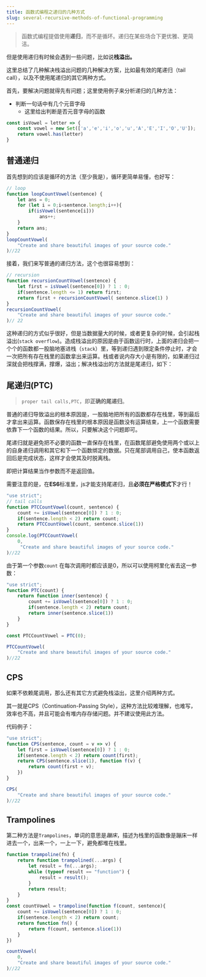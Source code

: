 ```yaml
---
title: 函数式编程之递归的几种方式
slug: several-recursive-methods-of-functional-programming
---
```


> 函数式编程提倡使用**递归**，而不是循环。递归在某些场合下更优雅、更简洁。

但是使用递归有时候会遇到一些问题，比如说**栈溢出。**

这里总结了几种解决栈溢出问题的几种解决方案，比如最有效的尾递归（tail call），以及不使用尾递归的其它两种方式。

首先，要解决问题就得先有问题；这里使用例子来分析递归的几种方法：

+ 判断一句话中有几个元音字母
   + 这里给出判断是否元音字母的函数

```javascript
const isVowel = letter => {
    const vowel = new Set(['a','e','i','o','u','A','E','I','O','U']);
    return vowel.has(letter)
}
```

## 普通递归

首先想到的应该是循环的方法（至少我是），循环更简单易懂，也好写：

```javascript
// loop
function loopCountVowel(sentence) {
    let ans = 0;
    for (let i = 0;i<sentence.length;i++){
        if(isVowel(sentence[i]))
            ans++;
    }
    return ans;
}
loopCountVowel(
    "Create and share beautiful images of your source code."
)//22
```

接着，我们来写普通的递归方法，这个也很容易想到：

```javascript
// recursion
function recursionCountVowel(sentence) {
    let first = isVowel(sentence[0]) ? 1 : 0;
    if(sentence.length <= 1) return first;
    return first + recursionCountVowel( sentence.slice(1) )
}
recursionCountVowel(
    "Create and share beautiful images of your source code."
)// 22
```

这种递归的方式似乎很好，但是当数据量大的时候，或者更复杂的时候，会引起栈溢出(`stack overflow`)。造成栈溢出的原因是由于函数运行时，上面的递归会把一个个的函数都一股脑地塞进栈（`stack`）里，等到递归遇到限定条件停止时，才会一次把所有存在栈里的函数拿出来运算。栈或者说内存大小是有限的，如果递归过深就会把栈撑满，撑爆，溢出；解决栈溢出的方法就是尾递归，如下：

## 尾递归(PTC)

> `proper tail calls,PTC`，即**正确的尾递归**。

普通的递归导致溢出的根本原因是，一股脑地把所有的函数都存在栈里，等到最后才拿出来运算。函数保存在栈里的根本原因是函数没有运算结束，上一个函数需要依靠下一个函数的结果。所以，只要解决这个问题即可。

尾递归就是避免把不必要的函数一直保存在栈里，在函数尾部避免使用两个或以上的自身递归调用和其它和下一个函数绑定的数据。只在尾部调用自己，使本函数返回后是完成状态，这样才会使其及时脱离栈。

即把计算结果当作参数而不是返回值。

需要注意的是，在**ES6**标准里，js才能支持尾递归，且**必须在严格模式下**才行！

```javascript
"use strict";
// tail calls
function PTCCountVowel(count, sentence) {
    count += isVowel(sentence[0]) ? 1 : 0;
    if(sentence.length < 2) return count;
    return PTCCountVowel(count, sentence.slice(1))
}
console.log(PTCCountVowel(
    0,
     "Create and share beautiful images of your source code."
)//22
```

由于第一个参数`count` 在每次调用时都应该是0，所以可以使用柯里化省去这一参数：

```javascript
"use strict";
function PTC(count) {
    return function inner(sentence) {
        count += isVowel(sentence[0]) ? 1 : 0;
        if(sentence.length < 2) return count;
        return inner(sentence.slice(1))
    }
}

const PTCCountVowel = PTC(0);

PTCCountVowel(
    "Create and share beautiful images of your source code."
)//22
```

## CPS

如果不依赖尾调用，那么还有其它方式避免栈溢出，这里介绍两种方式。

其一就是CPS（Continuation-Passing Style），这种方法比较难理解，也难写，效率也不高，并且可能会有堆内存存储问题。并不建议使用此方法。

代码例子：

```javascript
"use strict";
function CPS(sentence, count = v => v) {
    let first = isVowel(sentence[0]) ? 1 : 0;
    if(sentence.length < 2) return count(first);
    return CPS(sentence.slice(1), function f(v) {
        return count(first + v);
    })
}

CPS(
    "Create and share beautiful images of your source code."
)//22
```

## Trampolines

第二种方法是`Trampolines`，单词的意思是*蹦床*，描述为栈里的函数像是蹦床一样进去一个，出来一个，一上一下，避免都堆在栈里。

```javascript
function trampoline(fn) {
    return function trampolined(...args) {
        let result = fn(...args);
        while (typeof result == "function") {
            result = result();
        }
        return result;
    }
}
const countVowel = trampoline(function f(count, sentence){
    count += isVowel(sentence[0]) ? 1 : 0;
    if(sentence.length < 2) return count;
    return function fn() {
        return f(count, sentence.slice(1))
    }
})

countVowel(
    0,
    "Create and share beautiful images of your source code."
)//22
```



